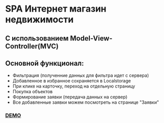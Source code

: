 # SPA Интернет магазин недвижимости
## С использованием Model-View-Controller(MVC)

## Основной функционал:
- Фильтрация (полученние данных для фильтра идет с сервера)
- Добавленное в избранное сохраняется в Localstorage
- При клике на карточку, переход на отдельную страницу
- Покупка объектов
- Формирование заявки (передача данных на сервер)
- Все добавленные заявки можем посмотреть на странице "Заявки"


[<h3> DEMO </h3>](http://cw40939.tmweb.ru/)
